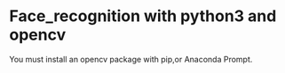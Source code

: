 # Face_recognition with python3 and opencv

You must install an opencv package with pip,or Anaconda Prompt.
